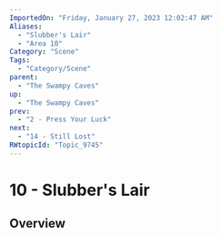 ```yaml
---
ImportedOn: "Friday, January 27, 2023 12:02:47 AM"
Aliases:
  - "Slubber's Lair"
  - "Area 10"
Category: "Scene"
Tags:
  - "Category/Scene"
parent:
  - "The Swampy Caves"
up:
  - "The Swampy Caves"
prev:
  - "2 - Press Your Luck"
next:
  - "14 - Still Lost"
RWtopicId: "Topic_9745"
---
```

# 10 - Slubber's Lair
## Overview
